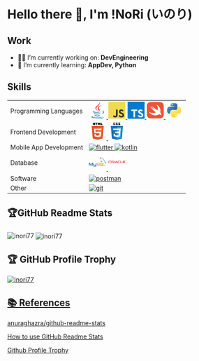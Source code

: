 # Hello there 👋, I'm !NoRi (いのり)

<h2>Work</h2>

- 🧑‍💻 I’m currently working on: __DevEngineering__ 
- 🌱 I’m currently learning: __AppDev, Python__  


## Skills
<table>
    <tr>
      <td>Programming Languages</td>
      <td>
        <a href="https://www.java.com" target="_blank" rel="noreferrer"> 
          <img src="https://raw.githubusercontent.com/devicons/devicon/master/icons/java/java-original.svg" alt="java" width="40" height="40"/> </a>
        <a href="https://developer.mozilla.org/en-US/docs/Web/JavaScript" target="_blank" rel="noreferrer">
          <img src="https://raw.githubusercontent.com/devicons/devicon/master/icons/javascript/javascript-original.svg" alt="javascript" width="40" height="40"/> </a>
        <a href="https://www.typescriptlang.org/" target="_blank" rel="noreferrer">
          <img src="https://raw.githubusercontent.com/devicons/devicon/master/icons/typescript/typescript-original.svg" alt="typescript" width="40" height="40"/> </a>
        <a href="https://developer.apple.com/swift/" target="_blank" rel="noreferrer">
          <img src="https://raw.githubusercontent.com/devicons/devicon/master/icons/swift/swift-original.svg" alt="swift" width="40" height="40"/> </a>
        <a href="https://developer.apple.com/swift/" target="_blank" rel="noreferrer">
          <img src="https://raw.githubusercontent.com/devicons/devicon/master/icons/python/python-original.svg" alt="python" width="40" height="40"/> </a>
      </td>
    </tr>
    <tr>
      <td>Frontend Development</td>
      <td>
        <a href="https://www.w3.org/html/" target="_blank" rel="noreferrer">
          <img src="https://raw.githubusercontent.com/devicons/devicon/master/icons/html5/html5-original-wordmark.svg" alt="html5" width="40" height="40"/> </a>
        <a href="https://www.w3schools.com/css/" target="_blank" rel="noreferrer">
          <img src="https://raw.githubusercontent.com/devicons/devicon/master/icons/css3/css3-original-wordmark.svg" alt="css3" width="40" height="40"/> </a>
      </td>
    </tr>
    <tr>
      <td>Mobile App Development</td>
      <td>
        <a href="https://flutter.dev" target="_blank" rel="noreferrer">
           <img src="https://www.vectorlogo.zone/logos/flutterio/flutterio-icon.svg" alt="flutter" width="40" height="40"/> </a>
        <a href="https://kotlinlang.org" target="_blank" rel="noreferrer">
           <img src="https://www.vectorlogo.zone/logos/kotlinlang/kotlinlang-icon.svg" alt="kotlin" width="40" height="40"/> </a> 
      </td>
    </tr>
    <tr>
      <td>Database</td>
      <td>
        <a href="https://www.mysql.com/" target="_blank" rel="noreferrer">
          <img src="https://raw.githubusercontent.com/devicons/devicon/master/icons/mysql/mysql-original-wordmark.svg" alt="mysql" width="40" height="40"/> </a>
        <a href="https://www.oracle.com/" target="_blank" rel="noreferrer">
          <img src="https://raw.githubusercontent.com/devicons/devicon/master/icons/oracle/oracle-original.svg" alt="oracle" width="40" height="40"/> </a> 
      </td>
    </tr>
    <tr>
      <td>Software</td>
      <td>
        <a href="https://postman.com" target="_blank" rel="noreferrer">
          <img src="https://www.vectorlogo.zone/logos/getpostman/getpostman-icon.svg" alt="postman" width="40" height="40"/> </a> 
      </td>
    </tr>
    <tr>
      <td>Other</td>
      <td>
        <a href="https://git-scm.com/" target="_blank" rel="noreferrer">
          <img src="https://www.vectorlogo.zone/logos/git-scm/git-scm-icon.svg" alt="git" width="40" height="40"/> </a>
      </td>
    </tr>
</table>



## 🏆GitHub Readme Stats
###
<img align="left" src="https://github-readme-stats.vercel.app/api/top-langs?username=inori77&show_icons=true&locale=en&layout=compact&theme=dracula" alt="inori77" /></p>


###


<p>&nbsp;<img align="center" src="https://github-readme-stats.vercel.app/api?username=inori77&show_icons=true&locale=en&theme=dracula" alt="inori77" /></p>


## 🏆 GitHub Profile Trophy
<p align="left"> <a href="https://github.com/ryo-ma/github-profile-trophy"><img src="https://github-profile-trophy.vercel.app/?username=inori77&title=Commit,Repositories&theme=dracula" alt="inori77" />



## 📚 References

[anuraghazra/github-readme-stats](https://github.com/anuraghazra/github-readme-stats)

[How to use GitHub Readme Stats](https://qiita.com/zizi4n5/items/f8076cb25bbf64a9bc1c)

[Github Profile Trophy](https://github.com/ryo-ma/github-profile-trophy)




